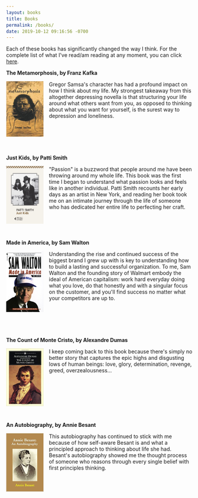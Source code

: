 ```yaml
---
layout: books
title: Books
permalink: /books/
date: 2019-10-12 09:16:56 -0700
---
```

Each of these books has significantly changed the way I think. For the complete list of what I've read/am reading at any moment, you can click [here](https://www.goodreads.com/melissadooo). 

**The Metamorphosis, by Franz Kafka**

<img style="margin: 0px 15px 15px 0px; float: left; width: 20%;" src="/imgs/metamorphosis.jpg">
Gregor Samsa's character has had a profound impact on how I think about my life. My strongest takeaway from this altogether depressing novella is that structuring your life around what others want from you, as opposed to thinking about what you want for yourself, is the surest way to depression and loneliness. 

<br><br><br><br>

**Just Kids, by Patti Smith**

<img style="margin: 0px 15px 15px 0px; float: left; width: 20%;" src="/imgs/justkids.jpg">
"Passion" is a buzzword that people around me have been throwing around my whole life. This book was the first time I began to understand what passion looks and feels like in another individual. Patti Smith recounts her early days as an artist in New York, and reading her book took me on an intimate journey through the life of someone who has dedicated her entire life to perfecting her craft.

<br><br><br>

**Made in America, by Sam Walton**

<img style="margin: 0px 15px 15px 0px; float: left; width: 20%;" src="/imgs/walton.jpg">
Understanding the rise and continued success of the biggest brand I grew up with is key to understanding how to build a lasting and successful organization. To me, Sam Walton and the founding story of Walmart embody the ideal of American capitalism: work hard everyday doing what you love, do that honestly and with a singular focus on the customer, and you'll find success no matter what your competitors are up to. 

<br><br><br><br>

**The Count of Monte Cristo, by Alexandre Dumas**

<img style="margin: 0px 15px 15px 0px; float: left; width: 20%;" src="/imgs/thecount.jpg">
I keep coming back to this book because there's simply no better story that captures the epic highs and disgusting lows of human beings: love, glory, determination, revenge, greed, overzealousness...

<br><br><br><br><br><br>

**An Autobiography, by Annie Besant**

<img style="margin: 0px 15px 15px 0px; float: left; width: 20%;" src="/imgs/anniebesant.jpg">
This autobiography has continued to stick with me because of how self-aware Besant is and what a principled approach to thinking about life she had. Besant's autobiography showed me the thought process of someone who reasons through every single belief with first principles thinking.

